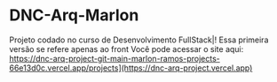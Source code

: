 # DNC-Arq-Marlon
Projeto codado no curso de Desenvolvimento FullStack|! Essa primeira versão se refere apenas ao front 
Você pode acessar o site aqui: https://dnc-arq-project-git-main-marlon-ramos-projects-66e13d0c.vercel.app/projects](https://dnc-arq-project.vercel.app)
